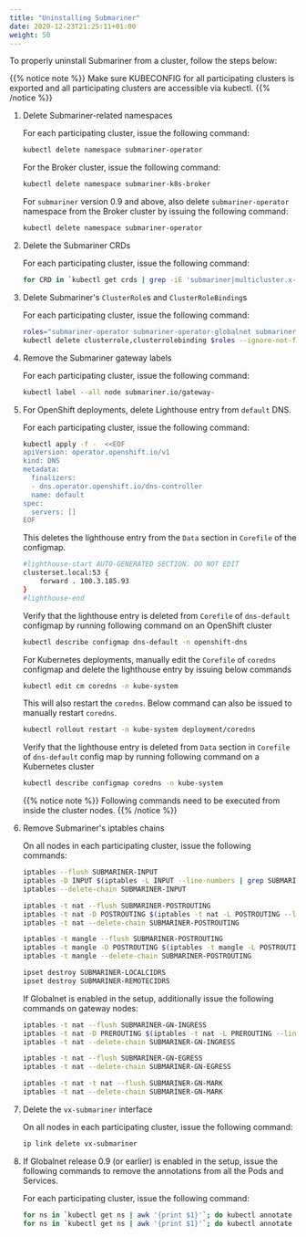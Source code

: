 ```yaml
---
title: "Uninstalling Submariner"
date: 2020-12-23T21:25:11+01:00
weight: 50
---
```


To properly uninstall Submariner from a cluster, follow the steps below:

{{% notice note %}}
Make sure KUBECONFIG for all participating clusters is exported and all participating clusters are accessible via kubectl.
{{% /notice %}}

1. Delete Submariner-related namespaces

   For each participating cluster, issue the following command:

   ```bash
   kubectl delete namespace submariner-operator
   ```

   For the Broker cluster, issue the following command:

   ```bash
   kubectl delete namespace submariner-k8s-broker
    ```

   For `submariner` version 0.9 and above, also delete `submariner-operator` namespace from the Broker cluster
   by issuing the following command:

   ```bash
   kubectl delete namespace submariner-operator
   ```

2. Delete the Submariner CRDs

   For each participating cluster, issue the following command:

   ```bash
   for CRD in `kubectl get crds | grep -iE 'submariner|multicluster.x-k8s.io'| awk '{print $1}'`; do kubectl delete crd $CRD; done
   ```

3. Delete Submariner's `ClusterRole`s and `ClusterRoleBinding`s

   For each participating cluster, issue the following command:

   ```bash
   roles="submariner-operator submariner-operator-globalnet submariner-lighthouse submariner-networkplugin-syncer"
   kubectl delete clusterrole,clusterrolebinding $roles --ignore-not-found
   ```

4. Remove the Submariner gateway labels

   For each participating cluster, issue the following command:

   ```bash
   kubectl label --all node submariner.io/gateway-
   ```

5. For OpenShift deployments, delete Lighthouse entry from `default` DNS.

   For each participating cluster, issue the following command:

   ```bash
   kubectl apply -f -  <<EOF
   apiVersion: operator.openshift.io/v1
   kind: DNS
   metadata:
     finalizers:
     - dns.operator.openshift.io/dns-controller
     name: default
   spec:
     servers: []
   EOF
   ```

   This deletes the lighthouse entry from the `Data` section in `Corefile` of the configmap.

   ```bash
   #lighthouse-start AUTO-GENERATED SECTION. DO NOT EDIT
   clusterset.local:53 {
       forward . 100.3.185.93
   }
   #lighthouse-end
   ```

   Verify that the lighthouse entry is deleted from `Corefile` of `dns-default` configmap by running
   following command on an OpenShift cluster

   ```bash
   kubectl describe configmap dns-default -n openshift-dns
   ```

   For Kubernetes deployments, manually edit the `Corefile` of `coredns` configmap and delete the
   lighthouse entry by issuing below commands

   ```bash
   kubectl edit cm coredns -n kube-system
   ```

   This will also restart the `coredns`. Below command can also be issued to manually restart `coredns`.

   ```bash
   kubectl rollout restart -n kube-system deployment/coredns
   ```

   Verify that the lighthouse entry is deleted from `Data` section in `Corefile` of `dns-default`
   config map by running following command on a Kubernetes cluster

   ```bash
   kubectl describe configmap coredns -n kube-system
   ```

   {{% notice note %}}
   Following commands need to be executed from inside the cluster nodes.
   {{% /notice %}}

6. Remove Submariner's iptables chains

   On all nodes in each participating cluster, issue the following commands:

   ```bash
   iptables --flush SUBMARINER-INPUT
   iptables -D INPUT $(iptables -L INPUT --line-numbers | grep SUBMARINER-INPUT | awk '{print $1}')
   iptables --delete-chain SUBMARINER-INPUT

   iptables -t nat --flush SUBMARINER-POSTROUTING
   iptables -t nat -D POSTROUTING $(iptables -t nat -L POSTROUTING --line-numbers | grep SUBMARINER-POSTROUTING | awk '{print $1}')
   iptables -t nat --delete-chain SUBMARINER-POSTROUTING

   iptables -t mangle --flush SUBMARINER-POSTROUTING
   iptables -t mangle -D POSTROUTING $(iptables -t mangle -L POSTROUTING --line-numbers | grep SUBMARINER-POSTROUTING | awk '{print $1}')
   iptables -t mangle --delete-chain SUBMARINER-POSTROUTING

   ipset destroy SUBMARINER-LOCALCIDRS
   ipset destroy SUBMARINER-REMOTECIDRS
   ```

   If Globalnet is enabled in the setup, additionally issue the following commands on gateway nodes:

   ```bash
   iptables -t nat --flush SUBMARINER-GN-INGRESS
   iptables -t nat -D PREROUTING $(iptables -t nat -L PREROUTING --line-numbers | grep SUBMARINER-GN-INGRESS | awk '{print $1}')
   iptables -t nat --delete-chain SUBMARINER-GN-INGRESS

   iptables -t nat --flush SUBMARINER-GN-EGRESS
   iptables -t nat --delete-chain SUBMARINER-GN-EGRESS

   iptables -t nat -t nat --flush SUBMARINER-GN-MARK
   iptables -t nat --delete-chain SUBMARINER-GN-MARK
   ```

7. Delete the `vx-submariner` interface

   On all nodes in each participating cluster, issue the following command:

   ```bash
   ip link delete vx-submariner
   ```

8. If Globalnet release 0.9 (or earlier) is enabled in the setup, issue the following commands to remove the
   annotations from all the Pods and Services.

   For each participating cluster, issue the following command:

   ```bash
   for ns in `kubectl get ns | awk '{print $1}'`; do kubectl annotate pods -n $ns --all submariner.io/globalIp-; done
   for ns in `kubectl get ns | awk '{print $1}'`; do kubectl annotate services -n $ns --all submariner.io/globalIp-; done
   ```
